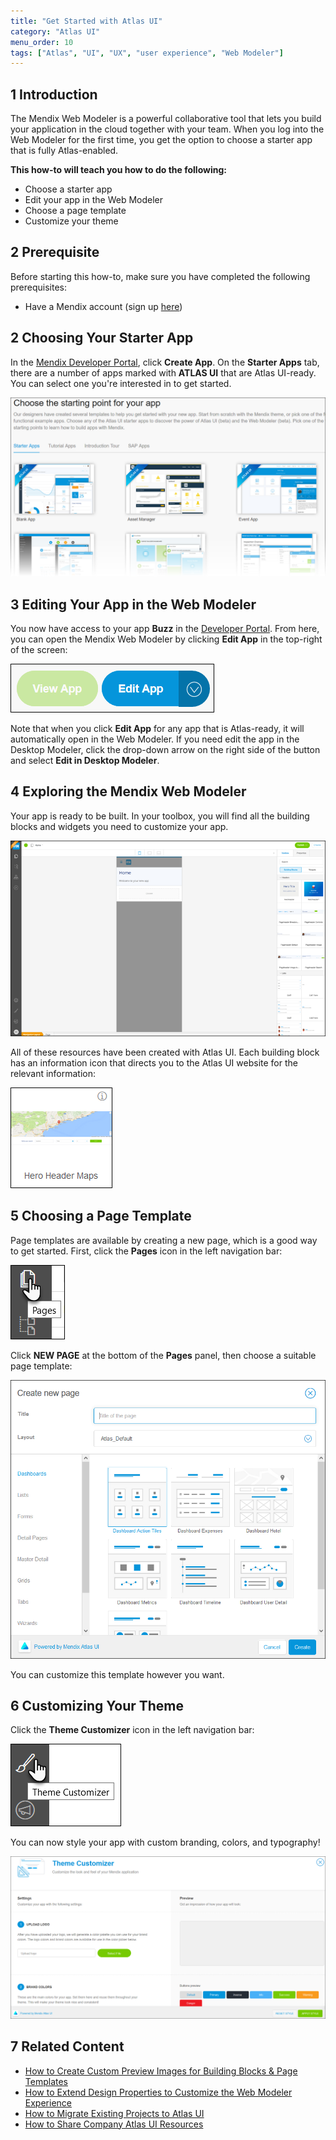 ```yaml
---
title: "Get Started with Atlas UI"
category: "Atlas UI"
menu_order: 10
tags: ["Atlas", "UI", "UX", "user experience", "Web Modeler"]
---
```


## 1 Introduction

The Mendix Web Modeler is a powerful collaborative tool that lets you build your application in the cloud together with your team. When you log into the Web Modeler for the first time, you get the option to choose a starter app that is fully Atlas-enabled.

**This how-to will teach you how to do the following:**

* Choose a starter app
* Edit your app in the Web Modeler
* Choose a page template
* Customize your theme

## 2 Prerequisite

Before starting this how-to, make sure you have completed the following prerequisites:

* Have a Mendix account (sign up [here](https://www.mendix.com/try))

## 2 Choosing Your Starter App

In the [Mendix Developer Portal](https://sprintr.home.mendix.com/index.html), click **Create App**. On the **Starter Apps** tab, there are a number of apps marked with **ATLAS UI** that are Atlas UI-ready. You can select one you're interested in to get started.

![](attachments/howto/start_choose_your_starter_app.png)

## 3 Editing Your App in the Web Modeler

You now have access to your app **Buzz** in the [Developer Portal](https://sprintr.home.mendix.com/index.html). From here, you can open the Mendix Web Modeler by clicking **Edit App** in the top-right of the screen:

![](attachments/howto/start_edit_your_app.png)

Note that when you click **Edit App** for any app that is Atlas-ready, it will automatically open in the Web Modeler. If you need edit the app in the Desktop Modeler, click the drop-down arrow on the right side of the button and select **Edit in Desktop Modeler**.

## 4 Exploring the Mendix Web Modeler

Your app is ready to be built. In your toolbox, you will find all the building blocks and widgets you need to customize your app. 

![](attachments/howto/start_explore_the_mendix_wm.png)

All of these resources have been created with Atlas UI. Each building block has an information icon that directs you to the Atlas UI website for the relevant information:

![](attachments/howto/building-block.png)

## 5 Choosing a Page Template

Page templates are available by creating a new page, which is a good way to get started. First, click the **Pages** icon in the left navigation bar:

![](attachments/howto/pages.png)

Click **NEW PAGE** at the bottom of the **Pages** panel, then choose a suitable page template:

![](attachments/howto/start_choose_a_page_template.png)

You can customize this template however you want.

## 6 Customizing Your Theme

Click the **Theme Customizer** icon in the left navigation bar:

![](attachments/howto/theme-customizer.png)

You can now style your app with custom branding, colors, and typography!

![](attachments/howto/start_customize_your_theme.png)

## 7 Related Content

* [How to Create Custom Preview Images for Building Blocks & Page Templates](create-custom-preview-images-for-building-blocks-and-page-templates)
* [How to Extend Design Properties to Customize the Web Modeler Experience](extend-design-properties-to-customize-the-web-modeler-experience)
* [How to Migrate Existing Projects to Atlas UI](migrate-existing-projects-to-atlasui)
* [How to Share Company Atlas UI Resources](share-company-atlas-ui-resources)
